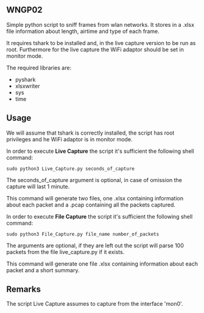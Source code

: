 ## WNGP02

Simple python script to sniff frames from wlan networks. It stores in a .xlsx file information about length, airtime and type of each frame.

It requires tshark to be installed and, in the live capture version to be run as root. Furthermore for the live capture the WiFi adaptor should be set in monitor mode.

The required libraries are: 

- pyshark
- xlsxwriter
- sys
- time

## Usage

We will assume that tshark is correctly installed, the script has root privileges and he WiFi adaptor is in monitor mode.

In order to execute **Live Capture** the script it's sufficient the following shell command:

```
sudo python3 Live_Capture.py seconds_of_capture
```

The seconds_of_capture argument is optional, in case of omission the capture will last 1 minute.

This command will generate two files, one .xlsx containing information about each packet and a .pcap containing all the packets captured.

In order to execute **File Capture** the script it's sufficient the following shell command:

```
sudo python3 File_Capture.py file_name number_of_packets
```

The arguments are optional, if they are left out the script will parse 100 packets from the file live_capture.py if it exists.

This command will generate one file .xlsx containing information about each packet and a short summary.

## Remarks

The script Live Capture assumes to capture from the interface 'mon0'.